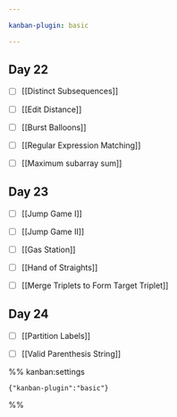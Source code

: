 ```yaml
---

kanban-plugin: basic

---
```



## Day 22

- [ ] [[Distinct Subsequences]]
- [ ] [[Edit Distance]]
- [ ] [[Burst Balloons]]
- [ ] [[Regular Expression Matching]]
- [ ] [[Maximum subarray sum]]


## Day 23

- [ ] [[Jump Game I]]
- [ ] [[Jump Game II]]
- [ ] [[Gas Station]]
- [ ] [[Hand of Straights]]
- [ ] [[Merge Triplets to Form Target Triplet]]


## Day 24

- [ ] [[Partition Labels]]
- [ ] [[Valid Parenthesis String]]



%% kanban:settings
```
{"kanban-plugin":"basic"}
```
%%